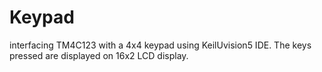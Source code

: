 # Keypad
interfacing TM4C123 with a 4x4 keypad using KeilUvision5 IDE.
The keys pressed are displayed on 16x2 LCD display.
